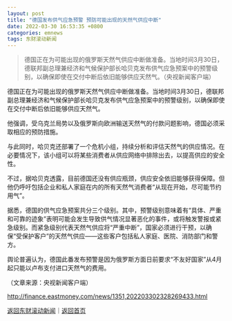 ```yaml
---
layout: post
title: "德国发布供气应急预警 预防可能出现的天然气供应中断"
date: 2022-03-30 16:53:35 +0800
categories: emnews
tags: 东财滚动新闻
---
```

> 德国正在为可能出现的俄罗斯天然气供应中断做准备。当地时间3月30日，德联邦副总理兼经济和气候保护部长哈贝克发布供气应急预案中的预警级别，以确保即使在交付中断后依旧能够供应天然气。（央视新闻客户端）

<p>德国正在为可能出现的俄罗斯天然气供应中断做准备。当地时间3月30日，德联邦副总理兼经济和气候保护部长哈贝克发布供气应急预案中的预警级别，以确保即使在交付中断后依旧能够供应天然气。</p><p>他强调，受乌克兰局势以及俄罗斯向欧洲输送天然气的付款问题影响，德国必须采取相应的预防措施。</p><p>与此同时，哈贝克还部署了一个危机小组，持续分析和评估天然气的供应情况。在必要情况下，该小组可以将某些消费者从供应网络中排除出去，以提高供应的安全性。</p><p>不过，据哈贝克透露，目前德国还没有供应瓶颈，供应安全依旧能够获得保障。但他仍呼吁包括企业和私人家庭在内的所有天然气消费者“从现在开始，尽可能节约用气”。</p><p>据悉，德国的供气应急预案共分三个级别。其中，预警级别意味着有“具体、严重和可靠的迹象”表明可能会发生导致供气情况显著恶化的事件，或将触发警报或紧急级别。而紧急级别代表天然气供应将“严重中断”，国家必须进行干预，以确保“受保护客户”的天然气供应——这些客户包括私人家庭、医院、消防部门和警方。</p><p>舆论普遍认为，德国此番发布预警是因为俄罗斯方面日前要求“不友好国家”从4月起只能以卢布支付进口天然气的费用。</p><p class="em_media">（文章来源：央视新闻客户端）</p>

<http://finance.eastmoney.com/news/1351,202203302328269433.html>

[返回东财滚动新闻](//finews.withounder.com/emnews/)｜[返回首页](//finews.withounder.com/)